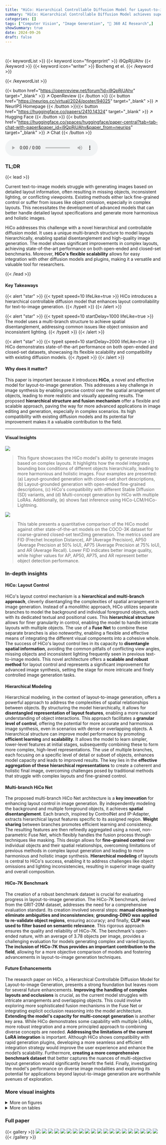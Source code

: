 ```yaml
---
title: "HiCo: Hierarchical Controllable Diffusion Model for Layout-to-image Generation"
summary: "HiCo: Hierarchical Controllable Diffusion Model achieves superior layout-to-image generation by disentangling spatial layouts through a multi-branch network structure, resulting in high-quality images..."
categories: []
tags: ["Computer Vision", "Image Generation", "🏢 360 AI Research",]
showSummary: true
date: 2024-09-26
draft: false
---
```


<br>

{{< keywordList >}}
{{< keyword icon="fingerprint" >}} i9QpRjUAhv {{< /keyword >}}
{{< keyword icon="writer" >}} Bocheng et el. {{< /keyword >}}
 
{{< /keywordList >}}

{{< button href="https://openreview.net/forum?id=i9QpRjUAhv" target="_blank" >}}
↗ OpenReview
{{< /button >}}
{{< button href="https://neurips.cc/virtual/2024/poster/94025" target="_blank" >}}
↗ NeurIPS Homepage
{{< /button >}}{{< button href="https://huggingface.co/papers/2410.14324" target="_blank" >}}
↗ Hugging Face
{{< /button >}}
{{< button href="https://huggingface.co/spaces/huggingface/paper-central?tab=tab-chat-with-paper&paper_id=i9QpRjUAhv&paper_from=neurips" target="_blank" >}}
↗ Chat
{{< /button >}}



<audio controls>
    <source src="https://ai-paper-reviewer.com/i9QpRjUAhv/podcast.wav" type="audio/wav">
    Your browser does not support the audio element.
</audio>


### TL;DR


{{< lead >}}

Current text-to-image models struggle with generating images based on detailed layout information, often resulting in missing objects, inconsistent lighting, or conflicting viewpoints.  Existing methods either lack fine-grained control or suffer from issues like object omission, especially in complex layouts.  This necessitates the development of advanced models that can better handle detailed layout specifications and generate more harmonious and holistic images.

HiCo addresses this challenge with a novel hierarchical and controllable diffusion model.  It uses a unique multi-branch structure to model layouts hierarchically, enabling spatial disentanglement and high-quality image generation. The model shows significant improvements in complex layouts, achieving state-of-the-art performance on both open-ended and closed-set benchmarks.  Moreover, **HiCo's flexible scalability** allows for easy integration with other diffusion models and plugins, making it a versatile and valuable tool for researchers.

{{< /lead >}}


#### Key Takeaways

{{< alert "star" >}}
{{< typeit speed=10 lifeLike=true >}} HiCo introduces a hierarchical controllable diffusion model that enhances layout controllability for text-to-image generation. {{< /typeit >}}
{{< /alert >}}

{{< alert "star" >}}
{{< typeit speed=10 startDelay=1000 lifeLike=true >}} The model uses a multi-branch structure to achieve spatial disentanglement, addressing common issues like object omission and inconsistent lighting. {{< /typeit >}}
{{< /alert >}}

{{< alert "star" >}}
{{< typeit speed=10 startDelay=2000 lifeLike=true >}} HiCo demonstrates state-of-the-art performance on both open-ended and closed-set datasets, showcasing its flexible scalability and compatibility with existing diffusion models. {{< /typeit >}}
{{< /alert >}}

#### Why does it matter?
This paper is important because it introduces **HiCo**, a novel and effective model for layout-to-image generation. This addresses a key challenge in image synthesis by enabling precise control over the spatial arrangement of objects, leading to more realistic and visually appealing results.  The proposed **hierarchical structure and fusion mechanism** offer a flexible and scalable approach, paving the way for more advanced applications in image editing and generation, especially in complex scenarios. Its high compatibility with existing diffusion models and its potential for improvement makes it a valuable contribution to the field.

------
#### Visual Insights



![](https://ai-paper-reviewer.com/i9QpRjUAhv/figures_0_1.jpg)

> This figure showcases the HiCo model's ability to generate images based on complex layouts. It highlights how the model integrates bounding box conditions of different objects hierarchically, leading to more harmonious and holistic images.  Four examples are presented: (a) Layout-grounded generation with closed-set short descriptions, (b) Layout-grounded generation with open-ended fine-grained descriptions, (c) HiCo's compatibility with different Stable Diffusion (SD) variants, and (d) Multi-concept generation by HiCo with multiple LoRAs.  Additionally, (e) shows fast inference using HiCo-LCM/HiCo-Lightning.





![](https://ai-paper-reviewer.com/i9QpRjUAhv/tables_6_1.jpg)

> This table presents a quantitative comparison of the HiCo model against other state-of-the-art models on the COCO-3K dataset for coarse-grained closed-set text2img generation.  The metrics used are FID (Frechet Inception Distance), AP (Average Precision), AP50 (Average Precision at 50% IoU), AP75 (Average Precision at 75% IoU), and AR (Average Recall). Lower FID indicates better image quality, while higher values for AP, AP50, AP75, and AR represent better object detection performance.





### In-depth insights


#### HiCo: Layout Control
HiCo's layout control mechanism is a **hierarchical and multi-branch approach**, cleverly disentangling the complexities of spatial arrangement in image generation.  Instead of a monolithic approach, HiCo utilizes separate branches to model the background and individual foreground objects, each with its dedicated textual and positional cues.  This **hierarchical structure** allows for finer granularity in control, enabling the model to handle intricate layouts with multiple objects. The use of a **Fuse Net** to combine these separate branches is also noteworthy, enabling a flexible and effective means of integrating the different visual components into a cohesive whole.  The success of HiCo's layout control lies in its capacity to **disentangle spatial information**, avoiding the common pitfalls of conflicting view angles, missing objects and inconsistent lighting frequently seen in previous text-to-image models.  This novel architecture offers a **scalable and robust method** for layout control and represents a significant improvement for advanced image synthesis, setting the stage for more intricate and finely controlled image generation tasks.

#### Hierarchical Modeling
Hierarchical modeling, in the context of layout-to-image generation, offers a powerful approach to address the complexities of spatial relationships between objects.  By structuring the model hierarchically, it allows for **disentangled representation of layout features**, enabling a more nuanced understanding of object interactions.  This approach facilitates a **granular level of control**, offering the potential for more accurate and harmonious image synthesis, even in scenarios with dense or overlapping objects.  A hierarchical structure can improve model performance by promoting **efficient learning** and **scalability**. It allows the model to learn simpler, lower-level features at initial stages, subsequently combining these to form more complex, high-level representations. The use of multiple branches, each focusing on a specific level of detail or subset of objects, enhances model capacity and leads to improved results.  The key lies in the **effective aggregation of these hierarchical representations** to create a coherent and holistic final image, overcoming challenges posed by traditional methods that struggle with complex layouts and fine-grained control.

#### Multi-branch HiCo Net
The proposed multi-branch HiCo Net architecture is a **key innovation** for enhancing layout control in image generation.  By independently modeling the background and multiple foreground objects, it achieves **spatial disentanglement**. Each branch, inspired by ControlNet and IP-Adapter, extracts hierarchical layout features specific to its assigned region. **Weight sharing** between branches promotes efficient learning and consistency. The resulting features are then refinedly aggregated using a novel, non-parametric Fuse Net, which flexibly handles the fusion process through techniques like masking. This design allows for **fine-grained control** over individual objects and their spatial relationships, overcoming limitations of previous methods in complex layout generation and leading to more harmonious and holistic image synthesis.  **Hierarchical modeling** of layouts is central to HiCo's success, enabling it to address challenges like object omissions and lighting inconsistencies, resulting in superior image quality and overall composition.

#### HiCo-7K Benchmark
The creation of a robust benchmark dataset is crucial for evaluating progress in layout-to-image generation.  The HiCo-7K benchmark, derived from the GRIT-20M dataset, addresses the need for a comprehensive evaluation standard.  Its creation involved several steps: **manual cleaning to eliminate ambiguities and inconsistencies**; **grounding-DINO was applied to re-validate object regions**, ensuring accuracy;  and finally, **CLIP was used to filter based on semantic relevance**. This rigorous approach ensures the quality and reliability of HiCo-7K. The benchmark's open-ended nature, with an average of 3.78 objects per image, provides a challenging evaluation for models generating complex and varied layouts.  **The inclusion of HiCo-7K thus provides an important contribution to the field**, allowing for a more objective comparison of models and fostering advancements in layout-to-image generation techniques.

#### Future Enhancements
The research paper on HiCo, a Hierarchical Controllable Diffusion Model for Layout-to-image Generation, presents a strong foundation but leaves room for several future enhancements.  **Improving the handling of complex layouts and occlusions** is crucial, as the current model struggles with intricate arrangements and overlapping objects. This could involve exploring more sophisticated fusion mechanisms in the Fuse Net or integrating explicit occlusion reasoning into the model architecture.  **Extending the model's capacity for multi-concept generation** is another key area.  While HiCo demonstrates some capability with multiple LoRAs, more robust integration and a more principled approach to combining diverse concepts are needed. **Addressing the limitations of the current LoRA integration** is important. Although HiCo shows compatibility with rapid generation plugins, developing a more seamless and efficient integration strategy would improve the user experience and enhance the model’s scalability.  Furthermore, **creating a more comprehensive benchmark dataset** that better captures the nuances of multi-objective layout generation would significantly benefit the field. Finally, investigating the model's performance on diverse image modalities and exploring its potential for applications beyond layout-to-image generation are worthwhile avenues of exploration.


### More visual insights

<details>
<summary>More on figures
</summary>


![](https://ai-paper-reviewer.com/i9QpRjUAhv/figures_0_2.jpg)

> This figure shows several examples of images generated by the HiCo model, highlighting its ability to control the layout of the generated images. The first row shows images generated with short and fine-grained descriptions, respectively. The second row demonstrates the compatibility of HiCo with different Stable Diffusion variants and its ability to generate multi-concept images. The third row showcases fast inference with HiCo-LCM and HiCo-Lightning.


![](https://ai-paper-reviewer.com/i9QpRjUAhv/figures_0_3.jpg)

> This figure demonstrates the HiCo model's ability to generate images based on layouts.  It shows four examples highlighting different aspects: (a) simple layout with short descriptions; (b) complex layout with detailed descriptions; (c) compatibility with different Stable Diffusion variants; (d) multi-concept generation using LoRA; and (e) fast inference with HiCo-LCM/HiCo-Lightning.  The core idea is to improve the controllability of image generation by hierarchically integrating bounding boxes of different objects to create more coherent and visually appealing results.


![](https://ai-paper-reviewer.com/i9QpRjUAhv/figures_0_4.jpg)

> This figure showcases the HiCo model's ability to generate images based on a given layout.  It demonstrates HiCo's capability to handle complex layouts by hierarchically integrating bounding box conditions of different objects. The unique conditioning branch structure enables the model to produce images with a higher degree of harmony and holism compared to previous methods.  The figure displays example images showing results with closed-set short descriptions, open-ended fine-grained descriptions, compatibility with different Stable Diffusion (SD) variants, multi-concept generation with multiple LoRAs, and fast inference using HiCo-LCM or HiCo-Lightning.


![](https://ai-paper-reviewer.com/i9QpRjUAhv/figures_0_5.jpg)

> This figure shows several example images generated by the HiCo model, highlighting its ability to generate images with complex layouts based on textual and positional descriptions of objects.  Panel (a) demonstrates the generation of an image from a closed-set of short descriptions. Panel (b) shows generation from open-ended, more detailed descriptions. Panel (c) illustrates the model's compatibility with various Stable Diffusion variants. Panel (d) shows the model's ability to handle multiple concepts within a single image. Finally, panel (e) showcases fast inference capabilities using HiCo-LCM and HiCo-Lightning.


![](https://ai-paper-reviewer.com/i9QpRjUAhv/figures_1_1.jpg)

> This figure compares the image generation results of three different models (CAG, GLIGEN, and HiCo) on complex layouts.  The input is a complex layout specified by object positions and descriptions. CAG fails to generate several objects, demonstrating its inability to handle complex scenarios. GLIGEN performs better, but still shows some distortions and inaccuracies. HiCo shows significant improvement in object completeness and overall image quality. This highlights HiCo's strength in producing accurate and realistic images even in the face of complex layouts.


![](https://ai-paper-reviewer.com/i9QpRjUAhv/figures_3_1.jpg)

> The figure shows the overall architecture of the HiCo model for layout-to-image generation.  It consists of multiple branches of HiCo Nets, each independently modeling a different foreground object or the background. Each branch takes as input the corresponding textual description and bounding box information for its respective object. The branches are then aggregated in a Fuse Net module, which combines their features to generate a holistic representation of the layout. This representation is then fed to a frozen UNet model, which generates the final image. The diagram highlights that the HiCo Net is trainable while the UNet is frozen, showcasing the hierarchical nature of the model.


![](https://ai-paper-reviewer.com/i9QpRjUAhv/figures_4_1.jpg)

> This figure visualizes the features extracted by different layers of the HiCo branch and Fuse Net.  The HiCo Net uses a multi-branch architecture, each branch processing a different part of the layout.  This figure shows features from layers 2, 5, and 11 during downsampling.  It illustrates how shallow layers respond to layout areas, intermediate layers refine object details, and deeper layers integrate regional information for layout control. The fusion process of the HiCo branches uses a masking technique.


![](https://ai-paper-reviewer.com/i9QpRjUAhv/figures_4_2.jpg)

> This figure illustrates two different approaches for integrating LoRA (Low-Rank Adaptation) into the HiCo diffusion model for fine-tuning.  (a) shows LoRA parameters added to the UNet, a common approach for adjusting the underlying image generation process. (b) demonstrates the addition of LoRA parameters specifically to the HiCo model, enabling more targeted fine-tuning focused on layout control and potentially enhancing efficiency.


![](https://ai-paper-reviewer.com/i9QpRjUAhv/figures_6_1.jpg)

> This figure showcases the HiCo model's ability to improve layout control in text-to-image generation.  It highlights how HiCo uses a hierarchical approach, integrating bounding boxes of objects to generate images with complex layouts. The unique conditioning branch structure enables the creation of more harmonious and holistic images.  Four image examples are given demonstrating HiCo's effectiveness with different scenarios: using short, closed-set descriptions; using longer, open-ended descriptions; compatibility with different Stable Diffusion variants; and multi-concept generation.


![](https://ai-paper-reviewer.com/i9QpRjUAhv/figures_7_1.jpg)

> This figure shows a qualitative comparison of image generation results between HiCo and other state-of-the-art methods on the HiCo-7K dataset.  The dataset contains images with varying levels of layout complexity. For each image, the layout, ground truth image, and the outputs of several different models are displayed. The results demonstrate that HiCo generates high-quality, detailed images with accurate object placement and relationships, even for layouts that are highly complex. In contrast, the other models exhibit issues such as object omission, misplacement, and inconsistencies in image quality and style.


![](https://ai-paper-reviewer.com/i9QpRjUAhv/figures_9_1.jpg)

> This figure demonstrates the HiCo model's ability to generate images based on a given layout.  It showcases how HiCo uses a hierarchical approach, integrating bounding box conditions of different objects to achieve improved layout control in text-to-image generation.  The unique conditioning branch structure enables the generation of more harmonious and complete images, even with complex layouts. The figure includes four subfigures illustrating different aspects of HiCo's capabilities: layout-grounded generation with closed-set short descriptions, layout-grounded generation with open-ended fine-grained descriptions, HiCo's compatibility with different Stable Diffusion variants, and multi-concept generation using multiple LoRAs.


![](https://ai-paper-reviewer.com/i9QpRjUAhv/figures_14_1.jpg)

> This figure demonstrates the HiCo model's ability to improve layout control in text-to-image generation. It achieves this through a hierarchical integration of bounding boxes representing different objects. The unique multi-branch structure of the model ensures that the generated images have a more harmonious and complete layout, even in complex scenarios.


![](https://ai-paper-reviewer.com/i9QpRjUAhv/figures_14_2.jpg)

> This figure demonstrates the HiCo model's ability to improve layout control in text-to-image generation.  It uses a hierarchical approach, integrating bounding boxes of objects to enhance controllability. The unique multi-branch structure allows the model to create more harmonious and complete images, especially those with complex layouts.  Subfigures (a) and (b) show layout-grounded generation with different levels of description detail.  Subfigures (c) and (d) highlight HiCo's compatibility with different Stable Diffusion variants and its capability for multi-concept generation using multiple LoRAs. Finally, (e) shows the fast inference capabilities.


![](https://ai-paper-reviewer.com/i9QpRjUAhv/figures_16_1.jpg)

> This figure shows examples of images generated by the HiCo model, highlighting its ability to control the layout of objects in the image.  The model takes as input a layout description, which includes textual descriptions and bounding boxes for each object. (a) demonstrates generation with a closed set of short descriptions, (b) with open-ended and fine-grained descriptions. (c) shows HiCo's compatibility with different Stable Diffusion variants, (d) shows the ability to generate images with multiple concepts using multiple LoRAs, and (e) demonstrates fast inference using HiCo-LCM or HiCo-Lightning.  The overall result shows the model successfully places objects according to the given layout, creating visually coherent and harmonious images.


![](https://ai-paper-reviewer.com/i9QpRjUAhv/figures_17_1.jpg)

> This figure shows several examples of images generated by the HiCo model, highlighting its ability to handle complex layouts.  Panel (a) demonstrates generation with closed-set short descriptions, (b) shows generation with open-ended fine-grained descriptions, (c) illustrates HiCo's compatibility with different Stable Diffusion variants, (d) showcases multi-concept generation using multiple LoRAs, and (e) highlights the fast inference capabilities of HiCo-LCM and HiCo-Lightning.  The overall theme is that HiCo effectively integrates bounding box information for various objects to create coherent and visually appealing images, even with complex scene arrangements.


![](https://ai-paper-reviewer.com/i9QpRjUAhv/figures_17_2.jpg)

> This figure shows several examples of images generated by the HiCo model, highlighting its ability to control the layout of objects in the image.  The first row demonstrates the model's ability to generate images based on both short and detailed descriptions with specific object layouts.  The second row shows HiCo's compatibility with different Stable Diffusion (SD) variants and how it generates images with multiple concepts using different LoRAs. Finally, the third row illustrates the speed of the HiCo-LCM and HiCo-Lightning inference methods, showcasing their capability to generate images quickly.


![](https://ai-paper-reviewer.com/i9QpRjUAhv/figures_17_3.jpg)

> This figure showcases the HiCo model's ability to generate images based on complex layouts. It highlights how the model uses hierarchical bounding boxes to condition the generation process, leading to more harmonious and complete images, even with intricate layouts.  Several example image generation results are displayed, illustrating various aspects of the model's capabilities.


![](https://ai-paper-reviewer.com/i9QpRjUAhv/figures_17_4.jpg)

> This figure showcases the capabilities of the HiCo model in generating images based on complex layouts.  It demonstrates how HiCo integrates bounding box information of various objects hierarchically, leading to more coherent and visually appealing results compared to methods that lack this hierarchical control.  The figure uses several examples to highlight HiCo's ability to handle open-ended descriptions, compatibility with various Stable Diffusion variants, multi-concept generation using LoRA, and fast inference with HiCo-LCM/HiCo-Lightning. 


</details>




<details>
<summary>More on tables
</summary>


![](https://ai-paper-reviewer.com/i9QpRjUAhv/tables_6_2.jpg)
> This table presents a quantitative comparison of different models' performance on the HiCo-7K dataset, focusing on perception-related metrics.  It shows the FID (Frechet Inception Distance), IS (Inception Score), and LPIPS (Learned Perceptual Image Patch Similarity) scores for several methods, including the proposed HiCo model. Lower FID and LPIPS scores, and higher IS scores, generally indicate better image quality and perceptual similarity to real images.

![](https://ai-paper-reviewer.com/i9QpRjUAhv/tables_7_1.jpg)
> This table presents a quantitative comparison of spatial location dimensions achieved by different methods on the HiCo-7K dataset.  The metrics used are LocalCLIP Score (measuring the consistency between generated objects and their textual descriptions), LocalIoU Score (measuring the overlap between predicted and ground truth bounding boxes), and standard object detection metrics like AR, AP, AP50, and AP75.  Higher scores indicate better performance.  The results demonstrate that HiCo achieves superior positional control and alignment between image content and text descriptions compared to other methods.

![](https://ai-paper-reviewer.com/i9QpRjUAhv/tables_7_2.jpg)
> This table presents a quantitative comparison of different methods on the HiCo-7K dataset focusing on spatial location.  The metrics used are LocalCLIP Score (measuring the consistency between the generated image and the text), LocalIoU Score (measuring the overlap between generated and ground truth bounding boxes), AR (average recall), AP (average precision), AP50 (average precision at IoU threshold of 0.5), and AP75 (average precision at IoU threshold of 0.75).  Higher scores indicate better performance in terms of object location accuracy and alignment with the given text.

![](https://ai-paper-reviewer.com/i9QpRjUAhv/tables_8_1.jpg)
> This table presents a quantitative comparison of the HiCo model's performance against other state-of-the-art layout-to-image generation methods on the COCO-3K dataset.  The comparison uses four metrics: FID (Frechet Inception Distance), AP (Average Precision), AP50 (Average Precision at 50% IoU), and AR (Average Recall).  Lower FID scores indicate better image quality, while higher AP, AP50, and AR scores represent better object detection performance. The table shows that HiCo outperforms the other methods across all metrics, indicating its superior performance in generating high-quality images with complex layouts.

![](https://ai-paper-reviewer.com/i9QpRjUAhv/tables_8_2.jpg)
> This table presents the results of ablation studies performed on the HiCo-7K dataset.  The studies investigate the impact of three components: UNetGlobalCaption (UGC), GlobalBackgroundBranch (GBB), and FuseNet (FN).  Different combinations of these components are tested using different fusion methods ('sum', 'avg', 'mask'), and the results (FID, AR, AP, LocalCLIP Score, LocalIoU Score) are compared to assess their individual and combined effects on the overall performance.

</details>




### Full paper

{{< gallery >}}
<img src="https://ai-paper-reviewer.com/i9QpRjUAhv/1.png" class="grid-w50 md:grid-w33 xl:grid-w25" />
<img src="https://ai-paper-reviewer.com/i9QpRjUAhv/2.png" class="grid-w50 md:grid-w33 xl:grid-w25" />
<img src="https://ai-paper-reviewer.com/i9QpRjUAhv/3.png" class="grid-w50 md:grid-w33 xl:grid-w25" />
<img src="https://ai-paper-reviewer.com/i9QpRjUAhv/4.png" class="grid-w50 md:grid-w33 xl:grid-w25" />
<img src="https://ai-paper-reviewer.com/i9QpRjUAhv/5.png" class="grid-w50 md:grid-w33 xl:grid-w25" />
<img src="https://ai-paper-reviewer.com/i9QpRjUAhv/6.png" class="grid-w50 md:grid-w33 xl:grid-w25" />
<img src="https://ai-paper-reviewer.com/i9QpRjUAhv/7.png" class="grid-w50 md:grid-w33 xl:grid-w25" />
<img src="https://ai-paper-reviewer.com/i9QpRjUAhv/8.png" class="grid-w50 md:grid-w33 xl:grid-w25" />
<img src="https://ai-paper-reviewer.com/i9QpRjUAhv/9.png" class="grid-w50 md:grid-w33 xl:grid-w25" />
<img src="https://ai-paper-reviewer.com/i9QpRjUAhv/10.png" class="grid-w50 md:grid-w33 xl:grid-w25" />
<img src="https://ai-paper-reviewer.com/i9QpRjUAhv/11.png" class="grid-w50 md:grid-w33 xl:grid-w25" />
<img src="https://ai-paper-reviewer.com/i9QpRjUAhv/12.png" class="grid-w50 md:grid-w33 xl:grid-w25" />
<img src="https://ai-paper-reviewer.com/i9QpRjUAhv/13.png" class="grid-w50 md:grid-w33 xl:grid-w25" />
<img src="https://ai-paper-reviewer.com/i9QpRjUAhv/14.png" class="grid-w50 md:grid-w33 xl:grid-w25" />
<img src="https://ai-paper-reviewer.com/i9QpRjUAhv/15.png" class="grid-w50 md:grid-w33 xl:grid-w25" />
<img src="https://ai-paper-reviewer.com/i9QpRjUAhv/16.png" class="grid-w50 md:grid-w33 xl:grid-w25" />
<img src="https://ai-paper-reviewer.com/i9QpRjUAhv/17.png" class="grid-w50 md:grid-w33 xl:grid-w25" />
<img src="https://ai-paper-reviewer.com/i9QpRjUAhv/18.png" class="grid-w50 md:grid-w33 xl:grid-w25" />
<img src="https://ai-paper-reviewer.com/i9QpRjUAhv/19.png" class="grid-w50 md:grid-w33 xl:grid-w25" />
<img src="https://ai-paper-reviewer.com/i9QpRjUAhv/20.png" class="grid-w50 md:grid-w33 xl:grid-w25" />
{{< /gallery >}}